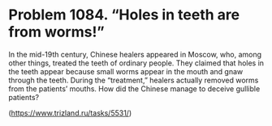 # Problem 1084. “Holes in teeth are from worms!”

In the mid-19th century, Chinese healers appeared in Moscow, who, among other things, treated the teeth of ordinary people. They claimed that holes in the teeth appear because small worms appear in the mouth and gnaw through the teeth. During the “treatment,” healers actually removed worms from the patients’ mouths. How did the Chinese manage to deceive gullible patients?

(https://www.trizland.ru/tasks/5531/)